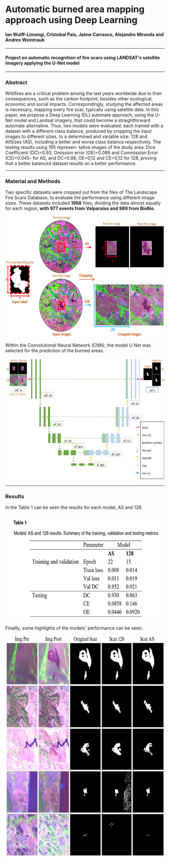 # Automatic burned area mapping approach using Deep Learning 

#### Ian Wulff-Limongi, Cristobal Pais, Jaime Carrasco, Alejandro Miranda and Andres Weintraub
---
#### Project on automatic recognition of fire scars using LANDSAT's satellite imagery applying the U-Net model
---
### Abstract 

Wildfires are a critical problem among the last years worldwide due to their consequences, such
as the carbon footprint, besides other ecological, economic and social impacts. Correspondingly,
studying the affected areas is necessary, mapping every fire scar, typically using satellite data.
In this paper, we propose a Deep Learning (DL) automate approach, using the U-Net model and
Landsat imagery, that could become a straightforward automate alternative. Thus, two models
were evaluated, each trained with a dataset with a different class balance, produced by cropping
the input images to different sizes, to a determined and variable size: 128 and AllSizes (AS),
including a better and worse class balance respectively. The testing results using 195 represen-
tative images of the study area: Dice Coefficient (DC)=0.93, Omission error (OE)=0.086 and
Commission Error (CE)=0.045- for AS, and DC=0.86, OE=0,12 and CE=0,12 for 128, proving
that a better balanced dataset results on a better performance.

---
### Material and Methods

Two specific datasets were cropped out from the files of The Landscape Fire Scars Database, to evaluate the performance using different image sizes. These datasets included **1966** fires, dividing the data almost equally for each region, **with 977 events from Valparaíso and 989 from BioBío**. 

<img src="Images/methods_data.jpg" width="615" height="384">

Within the Convolutional Neural Network (CNN), the model U Net was selected for the prediction of the burned areas.

<img src="Images/u_net.jpg" width="755" height="387">

---

### Results

In the Table 1 can be seen the results for each model, AS and 128.

<img src="Images/Results.jpg" width="642" height="333">

Finallly, some highlights of the models' performance can be seen:

<img src="Images/performance_sum.jpg" width="732" height="704">


